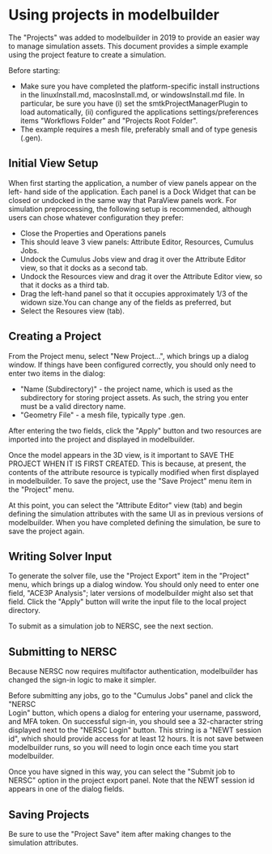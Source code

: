 # Using projects in modelbuilder

The "Projects" was added to modelbuilder in 2019 to provide an easier way
to manage simulation assets. This document provides a simple example using
the project feature to create a simulation.

Before starting:

* Make sure you have completed the platform-specific install instructions in
  the linuxInstall.md, macosInstall.md, or windowsInstall.md file. In
  particular, be sure you have (i) set the smtkProjectManagerPlugin to load
  automatically, (ii) configured the applications settings/preferences items
  "Workflows Folder" and "Projects Root Folder".
* The example requires a mesh file, preferably small and of type genesis (.gen).

## Initial View Setup
When first starting the application, a number of view panels appear on the left-
hand side of the application. Each panel is a Dock Widget that can be closed or
undocked in the same way that ParaView panels work. For simulation preprocessing,
the following setup is recommended, although users can chose whatever
configuration they prefer:

* Close the Properties and Operations panels
* This should leave 3 view panels: Attribute Editor, Resources, Cumulus Jobs.
* Undock the Cumulus Jobs view and drag it over the Attribute Editor view,
  so that it docks as a second tab.
* Undock the Resources view and drag it over the Attribute Editor view,
  so that it docks as a third tab.
* Drag the left-hand panel so that it occupies approximately 1/3 of the
  widown size.You can change any of the fields as preferred, but
* Select the Resoures view (tab).

## Creating a Project

From the Project menu, select "New Project...", which brings up a dialog window.
If things have been configured correctly, you should only need to enter two items
in the dialog:

* "Name (Subdirectory)" - the project name, which is used as the subdirectory for
  storing project assets. As such, the string you enter must be a valid directory
  name.
* "Geometry File" - a mesh file, typically type .gen.

After entering the two fields, click the "Apply" button and two resources are
imported into the project and displayed in modelbuilder.

Once the model appears in the 3D view, is it important to SAVE THE PROJECT WHEN
IT IS FIRST CREATED. This is because, at present, the contents of the attribute
resource is typically modified when first displayed in modelbuilder. To save the
project, use the "Save Project" menu item in the "Project" menu.

At this point, you can select the "Attribute Editor" view (tab) and begin
defining the simulation attributes with the same UI as in previous versions of
modelbuilder. When you have completed defining the simulation, be sure to save
the project again.

## Writing Solver Input

To generate the solver file, use the "Project Export" item in the "Project" menu,
which brings up a dialog window. You should only need to enter one field,
"ACE3P Analysis"; later versions of modelbuilder might also set that field.
Click the "Apply" button will write the input file to the local project
directory.

To submit as a simulation job to NERSC, see the next section.

## Submitting to NERSC

Because NERSC now requires multifactor authentication, modelbuilder has changed the
sign-in logic to make it simpler.

Before submitting any jobs, go to the "Cumulus Jobs" panel and click the "NERSC\
Login" button, which opens a dialog for entering your username, password, and MFA
token. On successful sign-in, you should see a 32-character string displayed next
to the "NERSC Login" button. This string is a "NEWT session id", which should
provide access for at least 12 hours. It is not save between modelbuilder runs, so
you will need to login once each time you start modelbuilder.

Once you have signed in this way, you can select the "Submit job to NERSC" option
in the project export panel. Note that the NEWT session id appears in one of the
dialog fields.

## Saving Projects

Be sure to use the "Project Save" item after making changes to the simulation
attributes.

